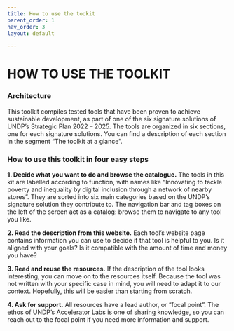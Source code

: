 ```yaml
---
title: How to use the tookit
parent_order: 1
nav_order: 3
layout: default

---
```

# HOW TO USE THE TOOLKIT

### Architecture 

This toolkit compiles tested tools that have been proven to achieve sustainable development, as part of one of the six signature solutions of UNDP’s Strategic Plan 2022 – 2025. The tools are organized in six sections, one for each signature solutions. You can find a description of each section in the segment “The toolkit at a glance”. 

### How to use this toolkit in four easy steps

**1. Decide what you want to do and browse the catalogue.**
The tools in this kit are labelled according to function, with names like “Innovating to tackle poverty and inequality by digital inclusion through a network of nearby stores”. They are sorted into six main categories based on the UNDP’s signature solution they contribute to. The navigation bar and tag boxes on the left of the screen act as a catalog: browse them to navigate to any tool you like.

**2. Read the description from this website.**
Each tool’s website page contains information you can use to decide if that tool is helpful to you. Is it aligned with your goals? Is it compatible with the amount of time and money you have? 

**3. Read and reuse the resources.**
If the description of the tool looks interesting, you can move on to the resources itself. Because the tool was not written with your specific case in mind, you will need to adapt it to our context. Hopefully, this will be easier than starting from scratch. 

**4. Ask for support.**
All resources have a lead author, or “focal point”. The ethos of UNDP’s Accelerator Labs is one of sharing knowledge, so you can reach out to the focal point if you need more information and support. 

